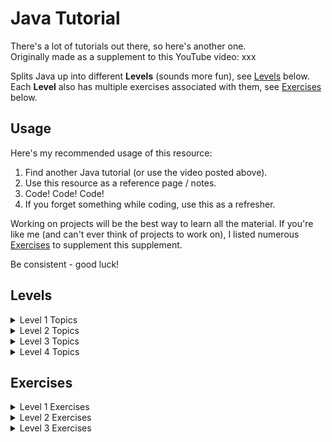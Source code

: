 # Java Tutorial

There's a lot of tutorials out there, so here's another one.  
Originally made as a supplement to this YouTube video: xxx

Splits Java up into different **Levels** (sounds more fun), see [Levels](#Levels) below.  
Each **Level** also has multiple exercises associated with them, see [Exercises](#Exercises) below.

## Usage

Here's my recommended usage of this resource:
1. Find another Java tutorial (or use the video posted above).
2. Use this resource as a reference page / notes.
3. Code! Code! Code!
4. If you forget something while coding, use this as a refresher.

Working on projects will be the best way to learn all the material.
If you're like me (and can't ever think of projects to work on), I listed
numerous [Exercises](#Exercises) to supplement this supplement.

Be consistent - good luck!

## Levels

<details><summary>Level 1 Topics</summary><p>

- **Comments**                   (single/multiline)
- **Variables**                  (declaration vs. initialization)
- **Operators**                  (assignment, arithmetic, unary)
- **Console I/O**                (System.out.println() and Scanner class)
- **Data types**                 (primitives vs. references)
- **Casting**                    (narrowing vs. widening)
- **Overflow**                   (& how to avoid it)
- **Common Math/String methods** (more can be found online)
- **Random class**               (+ how to get a random number between two values)

</p></details>

<details><summary>Level 2 Topics</summary><p>

- **If statements**     (if...else-if...else ladder)
- **Operators**         (relational, logical)
- **Short circuiting**  (concept)
- **== vs. equals()**   (equality of primitives vs. references)
- **Tenary operators**  (single line if statements)
- **Switch statements** (+ break keyword)

</p></details>

<details><summary>Level 3 Topics</summary><p>

- **Loops**        	(while, for, do-while)
- **Keywords** 	  	(break, continue)
- **Nested loops** 	(+ example usage)
- **Variable scope**    (+ examples)

</p></details>

<details><summary>Level 4 Topics</summary><p>

 - **Arrays**        	     (accessing, 0-indexed, length attribute, IndexOutOfBounds)
 - **Iterating over arrays** (printing, for loop, for each loop)
 - **Common Array methods**  (more can be found online)

</p></details>

## Exercises

<details><summary>Level 1 Exercises</summary><p>

```
Exercise: TemperatureConversion
Difficulty: Easy
	
Description:
------------
Let the user input an integer, temp, that represents a temperature in Fahrenheit.  
Convert the given temperature from Fahrenheit to Celsius (Google the equation) and print out the result.

Example:
--------
Temperature in °F: 102
It is currently 38.88°C outside!
```

```
Exercise: SpecialNumber
Difficulty: Easy

Description:
------------
Let the user input an integer, max, that represents a maximum number.
Generate a random number, x, in the range [0, max].
Square root x, round to the nearest whole number, and print out the result.

Example:
--------
Input a number: 9
Your random number is 7.
Your special number is 3! 
```

```
Exercise: PizzaDay
Difficulty: Hard

Description:
------------
Let the user input two integers, pizzaSlices and pizzaEaters, that represent the number of pizza slices and pizza eaters, respectively.
Let the user input a string, name, that represents your name.

Calculate the average amount of pizza slices each pizza eater can eat.
All pizza eaters (except you) can only eat the average amount of slices, rounded down.
Print out the maximum number of pizza slices you can eat.

Optional Constraints:
---------------------
 - First letter of name should be capitalized. All other letters should be lowercased.
 - The resulting number (maximum pizza slices you can eat) should be an integer. It should not end in ".0".

Example:
--------
Slices of pizza: 24
Number of pizza eaters: 5
Your name: Colin

Colin can eat up to 8 slices of pizza!
```

</p></details>

<details><summary>Level 2 Exercises</summary><p>

```
Exercise: TriviaGame
Difficulty: Easy

Description:
------------
Come up with your own trivia questions!
Print each question and prompt the user for their answer.
Compare the user's inputs with the answers to the questions.
Keep track of a counter variable, correctQuestions, that holds the number of questions answered correctly.

Example:
--------
What is my favorite food?: Pizza
Right! +1

What is my age?: 5
Wrong!

Is programming fun?: Yes
Right! +1

Your total score was 2/3.
```

```
Exercise: RandomColor
Difficulty: Easy

Description:
------------
Generate a random color.
Print this color out.

Example:
--------
Your random color is Blue!
```

```
Exercise: HowClose
Difficulty: Medium

Description:
------------
At the start of the program, generate a random number, randomNumber, between 1 and 10.
Let the user input an integer, guess, that represents the user's guess on what the number is.

If guess = randomNumber, print "Correct!".
If guess is within +/- 3 of randomNumber, print "Very close!".
If guess is within +/- 5 of randomNumber, print "Not very close!".
Else, print "That guess was awful!".

Examples:
--------
Guess the number: 5
Very close, the number was 8!

Guess the number: 3
Correct!

Guess the number: 9
That guess was awful, the number was 1!
```

</p></details>

<details><summary>Level 3 Exercises</summary><p>

```
Exercise: GuessTheNumber
Difficulty: Medium

Description:
------------
At the start of the program, generate a random number, randomNumber, between 1 and 100.
Let the user continuously input an integer, guess, that represents the user's guess on what the number is.
Keep track of a counter variable, counter, that holds the number of guesses made.

If guess = randomNumber, print counter and stop the program.
If guess > randomNumber, increment counter by 1, print "Too high!", and re-start the process.
If guess < randomNumber, increment counter by 1, print "Too low!" and re-start the process.

Examples:
--------
Guess the number: 5
Too low!

Guess the number: 38
Too low!

Guess the number: 90
Too high!

Guess the number: 50
Too low!

Guess the number: 85
Too high!

Guess the number: 73
Correct, it took you 6 guesses!	
```

```
Exercise: FizzBuzz
Difficulty: Medium

Description:
------------
Let the user input an integer, max, that represents a maximum number.
Iterate over all numbers in the range [1, max] and follow the below rules.

If the number is divisible by 3, print "Fizz".
If the number is divisible by 5, print "Buzz".
If the number is divisible by both 3 and 5, print "FizzBuzz".
Else, print the number.

Example:
--------
Input a number: 20
Output: 1, 2, Fizz, 4, Buzz, Fizz, 7, 8, Fizz, Buzz, 11, Fizz, 13, 14, FizzBuzz, 16, 17, Fizz, 19, Buzz
```

</p></details>
